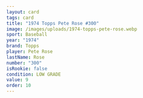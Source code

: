 ```yaml
---
layout: card
tags: card
title: "1974 Topps Pete Rose #300"
image: /images/uploads/1974-topps-pete-rose.webp
sport: Baseball
year: "1974"
brand: Topps
player: Pete Rose
lastName: Rose
number: "300"
isRookie: false
condition: LOW GRADE
value: 9
order: 10
---
```

